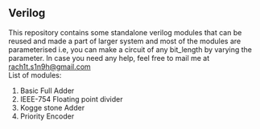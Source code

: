 ## Verilog
This repository contains some standalone verilog modules that can be reused and made a part of larger system and most of the modules are parameterised i.e, you can make a circuit of any bit_length by varying the parameter. In case you need any help, feel free to mail me at rach1t.s1n9h@gmail.com 
<br> List of modules:</br>
1. Basic Full Adder
2. IEEE-754 Floating point divider
3. Kogge stone Adder
4. Priority Encoder
